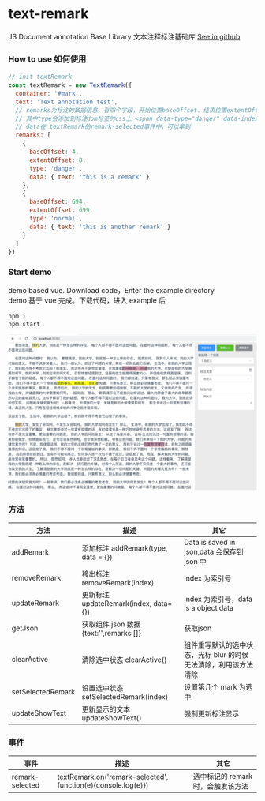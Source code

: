 # text-remark

JS Document annotation Base Library 文本注释标注基础库  [See in github](https://github.com/yaotaiyang/text-remark/)

### How to use 如何使用

```js
// init textRemark
const textRemark = new TextRemark({
  container: '#mark',
  text: 'Text annotation test',
  // remarks为标注的数据信息，有四个字段，开始位置baseOffset、结束位置extentOffset、类型、json数据
  // 其中type会添加到标注dom标签的css上 <span data-type="danger" data-index="0" class="text-remark-tag text-remark-danger">此次会议</span>
  // data在 textRemark的remark-selected事件中，可以拿到
  remarks: [
    {
      baseOffset: 4,
      extentOffset: 8,
      type: 'danger',
      data: { text: 'this is a remark' }
    },
    {
      baseOffset: 694,
      extentOffset: 699,
      type: 'normal',
      data: { text: 'this is another remark' }
    }
  ]
})
```

### Start demo

demo based vue. Download code，Enter the example directory   
demo 基于 vue 完成。下载代码，进入 example 后

```
npm i
npm start
```

![text-remark](./text-remark.png)

### 方法

| 方法              | 描述                                    | 其它                                                             |
| ----------------- | --------------------------------------- | ---------------------------------------------------------------- |
| addRemark         | 添加标注 addRemark(type, data = {})     | Data is saved in json,data 会保存到 json 中                                            |
| removeRemark      | 移出标注 removeRemark(index)            | index 为索引号                                                   |
| updateRemark      | 更新标注 updateRemark(index, data={})   | index 为索引号，data is a object data                             |
| getJson           | 获取组件 json 数据 {text:'',remarks:[]} | 获取json                                                  |
| clearActive       | 清除选中状态 clearActive()              | 组件重写默认的选中状态，光标 blur 的时候无法清除，利用该方法清除 |
| setSelectedRemark | 设置选中状态 setSelectedRemark(index)   | 设置第几个 mark 为选中                                           |
| updateShowText    | 更新显示的文本 updateShowText()         | 强制更新标注显示                                                 |

### 事件

| 事件            | 描述                                                          | 其它                               |
| --------------- | ------------------------------------------------------------- | ---------------------------------- |
| remark-selected | textRemark.on('remark-selected', function(e){console.log(e)}) | 选中标记的 remark 时，会触发该方法 |
